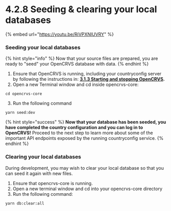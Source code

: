 # 4.2.8 Seeding & clearing your local databases

{% embed url="https://youtu.be/RiVPXNlUVRY" %}

### Seeding your local databases

{% hint style="info" %}
Now that your source files are prepared, you are ready to "seed" your OpenCRVS database with data.
{% endhint %}

1. Ensure that OpenCRVS is running, including your countryconfig server by following the instructions in: [**3.1.3 Starting and stopping OpenCRVS**](../3.1-set-up-a-development-environment/3.1.3-starting-and-stopping-opencrvs.md)**.**
2. Open a new Terminal window and cd inside opencrvs-core:

```
cd opencrvs-core
```

3. Run the following command

```
yarn seed:dev
```

{% hint style="success" %}
**Now that your database has been seeded, you have completed the country configuration and you can log in to OpenCRVS!** Proceed to the next step to learn more about some of the important API endpoints exposed by the running countryconfig service.
{% endhint %}

### Clearing your local databases

During development, you may wish to clear your local database so that you can seed it again with new files.

1. Ensure that opencrvs-core is running.
2. Open a new terminal window and cd into your opencrvs-core directory
3. Run the following command:

```
yarn db:clear:all
```
